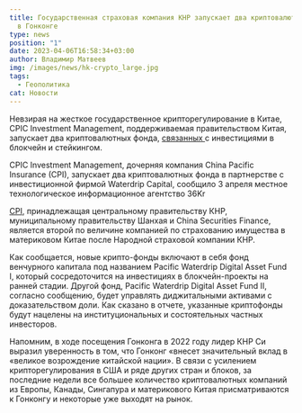 ```yaml
---
title: Государственная страховая компания КНР запускает два криптовалютных фонда
  в Гонконге
type: news
position: "1"
date: 2023-04-06T16:58:34+03:00
author: Владимир Матвеев
img: /images/news/hk-crypto_large.jpg
tags:
  - Геополитика
cat: Новости
---
```

Невзирая на жесткое государственное крипторегулирование в Китае, CPIC Investment Management, поддерживаемая правительством Китая, запускает два криптовалютных фонда, [связанных ](https://cointelegraph.com/news/chinese-state-insurance-firm-launches-two-crypto-funds-in-hong-kong-report)с инвестициями в блокчейн и стейкингом.

CPIC Investment Management, дочерняя компания China Pacific Insurance (CPI), запускает два криптовалютных фонда в партнерстве с инвестиционной фирмой Waterdrip Capital, сообщило 3 апреля местное технологическое информационное агентство 36Kr 

[CPI](https://36kr.com/p/2193698945518216?channel=copy_url), принадлежащая центральному правительству КНР, муниципальному правительству Шанхая и China Securities Finance, является второй по величине компанией по страхованию имущества в материковом Китае после Народной страховой компании КНР.

Как сообщается, новые крипто-фонды включают в себя фонд венчурного капитала под названием Pacific Waterdrip Digital Asset Fund I, который сосредоточится на инвестициях в блокчейн-проекты на ранней стадии. Другой фонд, Pacific Waterdrip Digital Asset Fund II, согласно сообщению, будет управлять диджитальными активами с доказательством доли.
Как сказано в отчете, указанные криптофонды будут нацелены на институциональных и состоятельных частных инвесторов.

Напомним, в ходе посещения Гонконга в 2022 году лидер КНР Си выразил уверенность в том, что Гонконг «внесет значительный вклад в «великое возрождение китайской нации». 
В связи с усилением крипторегулирования в США и ряде других стран и блоков, за последние недели все большее количество криптовалютных компаний из Европы, Канады, Сингапура и материкового Китая присматриваются к Гонконгу и некоторые уже выходят на рынок.
